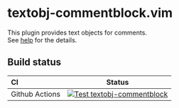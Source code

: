 # textobj-commentblock.vim
This plugin provides text objects for comments.  
See [help](https://github.com/mityu/vim-textobj-commentblock/blob/master/doc/textobj-commentblock.txt) for the details.

## Build status

|CI|Status|
|:--|:-:|
|Github Actions|[![Test textobj-commentblock](https://github.com/mityu/vim-textobj-commentblock/actions/workflows/test.yml/badge.svg)](https://github.com/mityu/vim-textobj-commentblock/actions/workflows/test.yml)|
